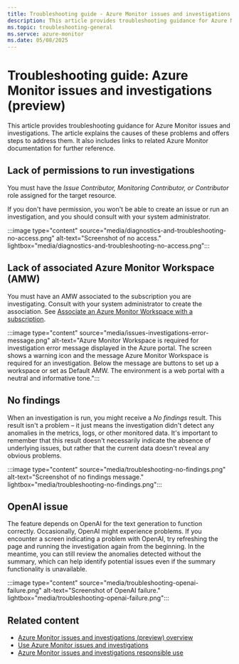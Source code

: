 ```yaml
---
title: Troubleshooting guide - Azure Monitor issues and investigations (preview)
description: This article provides troubleshooting guidance for Azure Monitor issues and investigations. The article explains the causes of these problems and offers steps to address them. It also includes links to related Azure Monitor documentation for further reference.
ms.topic: troubleshooting-general
ms.servce: azure-monitor
ms.date: 05/08/2025
---
```


# Troubleshooting guide: Azure Monitor issues and investigations (preview)

This article provides troubleshooting guidance for Azure Monitor issues and investigations. The article explains the causes of these problems and offers steps to address them. It also includes links to related Azure Monitor documentation for further reference.

## Lack of permissions to run investigations

You must have the *Issue Contributor, Monitoring Contributor, or Contributor* role assigned for the target resource.

If you don't have permission, you won't be able to create an issue or run an investigation, and you should consult with your system administrator.

:::image type="content" source="media/diagnostics-and-troubleshooting-no-access.png" alt-text="Screenshot of no access." lightbox="media/diagnostics-and-troubleshooting-no-access.png":::

## Lack of associated Azure Monitor Workspace (AMW)
You must have an AMW associated to the subscription you are investigating. Consult with your system administrator to create the association. See [Associate an Azure Monitor Workspace with a subscription](aiops-issue-and-investigation-how-to.md#associate-an-amw-in-the-azure-portal).

:::image type="content" source="media/issues-investigations-error-message.png" alt-text="Azure Monitor Workspace is required for investigation error message displayed in the Azure portal. The screen shows a warning icon and the message Azure Monitor Workspace is required for an investigation. Below the message are buttons to set up a workspace or set as Default AMW. The environment is a web portal with a neutral and informative tone.":::

## No findings

When an investigation is run, you might receive a *No findings* result. This result isn't a problem – it just means the investigation didn't detect any anomalies in the metrics, logs, or other monitored data. It's important to remember that this result doesn't necessarily indicate the absence of underlying issues, but rather that the current data doesn't reveal any obvious problems.

:::image type="content" source="media/troubleshooting-no-findings.png" alt-text="Screenshot of no findings message." lightbox="media/troubleshooting-no-findings.png":::

## OpenAI issue

The feature depends on OpenAI for the text generation to function correctly. Occasionally, OpenAI might experience problems. If you encounter a screen indicating a problem with OpenAI, try refreshing the page and running the investigation again from the beginning. In the meantime, you can still review the anomalies detected without the summary, which can help identify potential issues even if the summary functionality is unavailable.

:::image type="content" source="media/troubleshooting-openai-failure.png" alt-text="Screenshot of OpenAI failure." lightbox="media/troubleshooting-openai-failure.png":::

## Related content

- [Azure Monitor issues and investigations (preview) overview](aiops-issue-and-investigation-overview.md)
- [Use Azure Monitor issues and investigations](aiops-issue-and-investigation-how-to.md)
- [Azure Monitor issues and investigations responsible use](aiops-issue-and-investigation-responsible-use.md)
